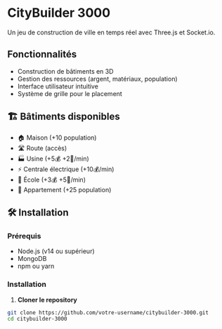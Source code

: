 # CityBuilder 3000

Un jeu de construction de ville en temps réel avec Three.js et Socket.io.

## Fonctionnalités

- Construction de bâtiments en 3D
- Gestion des ressources (argent, matériaux, population)
- Interface utilisateur intuitive
- Système de grille pour le placement

## 🏗️ Bâtiments disponibles

- 🏠 Maison (+10 population)
- 🛣️ Route (accès)
- 🏭 Usine (+5💰 +2🔧/min)
- ⚡ Centrale électrique (+10💰/min)
- 🏫 École (+3💰 +5👥/min)
- 🏢 Appartement (+25 population)

## 🛠️ Installation

### Prérequis
- Node.js (v14 ou supérieur)
- MongoDB
- npm ou yarn

### Installation

1. **Cloner le repository**
```bash
git clone https://github.com/votre-username/citybuilder-3000.git
cd citybuilder-3000
